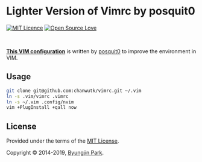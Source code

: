 # **Lighter Version of Vimrc by posquit0**

[![MIT Licence](https://badges.frapsoft.com/os/mit/mit.svg?v=103)](https://opensource.org/licenses/mit-license.php)
[![Open Source Love](https://badges.frapsoft.com/os/v1/open-source.svg?v=103)](https://github.com/ellerbrock/open-source-badge/)

<br />

[**This VIM configuration**](https://github.com/posquit0/vimrc) is written by [posquit0](https://github.com/posquit0/) to improve the environment in VIM.


## Usage

```sh
git clone git@github.com:chanwutk/vimrc.git ~/.vim
ln -s .vim/vimrc .vimrc
ln -s ~/.vim .config/nvim
vim +PlugInstall +qall now
```

## License

Provided under the terms of the [MIT License](https://github.com/posquit0/vimrc/blob/master/LICENSE).

Copyright © 2014-2019, [Byungjin Park](http://www.posquit0.com).
